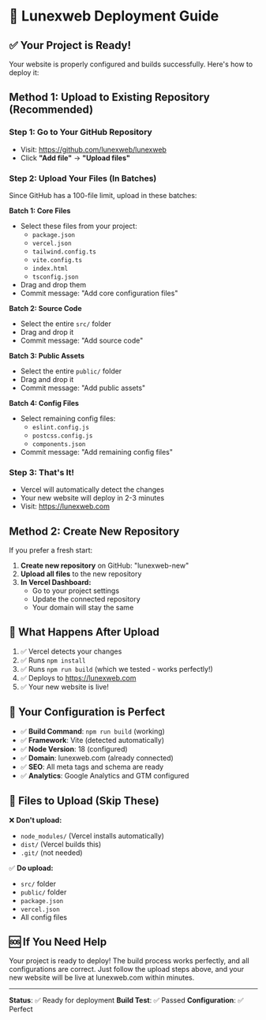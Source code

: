 # 🚀 Lunexweb Deployment Guide

## ✅ Your Project is Ready!

Your website is properly configured and builds successfully. Here's how to deploy it:

## Method 1: Upload to Existing Repository (Recommended)

### Step 1: Go to Your GitHub Repository
- Visit: https://github.com/lunexweb/lunexweb
- Click **"Add file"** → **"Upload files"**

### Step 2: Upload Your Files (In Batches)
Since GitHub has a 100-file limit, upload in these batches:

**Batch 1: Core Files**
- Select these files from your project:
  - `package.json`
  - `vercel.json`
  - `tailwind.config.ts`
  - `vite.config.ts`
  - `index.html`
  - `tsconfig.json`
- Drag and drop them
- Commit message: "Add core configuration files"

**Batch 2: Source Code**
- Select the entire `src/` folder
- Drag and drop it
- Commit message: "Add source code"

**Batch 3: Public Assets**
- Select the entire `public/` folder
- Drag and drop it
- Commit message: "Add public assets"

**Batch 4: Config Files**
- Select remaining config files:
  - `eslint.config.js`
  - `postcss.config.js`
  - `components.json`
- Commit message: "Add remaining config files"

### Step 3: That's It!
- Vercel will automatically detect the changes
- Your new website will deploy in 2-3 minutes
- Visit: https://lunexweb.com

## Method 2: Create New Repository

If you prefer a fresh start:

1. **Create new repository** on GitHub: "lunexweb-new"
2. **Upload all files** to the new repository
3. **In Vercel Dashboard:**
   - Go to your project settings
   - Update the connected repository
   - Your domain will stay the same

## 🎯 What Happens After Upload

1. ✅ Vercel detects your changes
2. ✅ Runs `npm install`
3. ✅ Runs `npm run build` (which we tested - works perfectly!)
4. ✅ Deploys to https://lunexweb.com
5. ✅ Your new website is live!

## 🔧 Your Configuration is Perfect

- ✅ **Build Command**: `npm run build` (working)
- ✅ **Framework**: Vite (detected automatically)
- ✅ **Node Version**: 18 (configured)
- ✅ **Domain**: lunexweb.com (already connected)
- ✅ **SEO**: All meta tags and schema are ready
- ✅ **Analytics**: Google Analytics and GTM configured

## 📁 Files to Upload (Skip These)

❌ **Don't upload:**
- `node_modules/` (Vercel installs automatically)
- `dist/` (Vercel builds this)
- `.git/` (not needed)

✅ **Do upload:**
- `src/` folder
- `public/` folder
- `package.json`
- `vercel.json`
- All config files

## 🆘 If You Need Help

Your project is ready to deploy! The build process works perfectly, and all configurations are correct. Just follow the upload steps above, and your new website will be live at lunexweb.com within minutes.

---
**Status**: ✅ Ready for deployment
**Build Test**: ✅ Passed
**Configuration**: ✅ Perfect




